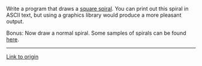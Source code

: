 Write a program that draws a [square spiral](http://10binary.deviantart.com/art/square-spiral-203786602). You can print out this spiral in ASCII text, but using a graphics library would produce a more pleasant output.

Bonus: Now draw a normal spiral. Some samples of spirals can be found [here](http://images.google.com/search?tbm=isch&hl=en&source=hp&biw=1920&bih=987&q=spiral&gbv=2&oq=spiral&aq=f&aqi=g10&aql=&gs_sm=3&gs_upl=2312l3239l0l3992l6l6l0l1l1l0l104l429l4.1l5l0).

---

[Link to origin](https://www.reddit.com/r/dailyprogrammer/qit4p)